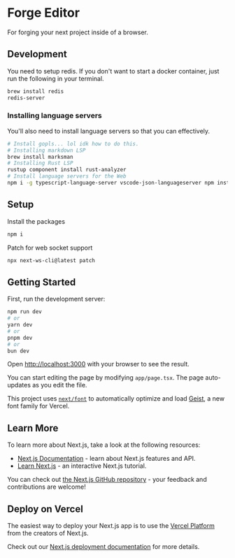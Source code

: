 # Forge Editor

For forging your next project inside of a browser.

## Development

You need to setup redis. If you don't want to start a docker container, just run
the following in your terminal.

```bash
brew install redis
redis-server
```

### Installing language servers

You'll also need to install language servers so that you can effectively.

```bash
# Install gopls... lol idk how to do this.
# Installing markdown LSP
brew install marksman
# Installing Rust LSP
rustup component install rust-analyzer
# Install language servers for the Web
npm i -g typescript-language-server vscode-json-languageserver npm install vscode-markdown-languageservice vscode-html-languageserver-bin vscode-css-languageservice typescript
```

## Setup

Install the packages

```bash
npm i
```

Patch for web socket support

```bash
npx next-ws-cli@latest patch
```

## Getting Started

First, run the development server:

```bash
npm run dev
# or
yarn dev
# or
pnpm dev
# or
bun dev
```

Open [http://localhost:3000](http://localhost:3000) with your browser to see the result.

You can start editing the page by modifying `app/page.tsx`. The page auto-updates as you edit the file.

This project uses [`next/font`](https://nextjs.org/docs/app/building-your-application/optimizing/fonts) to automatically optimize and load [Geist](https://vercel.com/font), a new font family for Vercel.

## Learn More

To learn more about Next.js, take a look at the following resources:

- [Next.js Documentation](https://nextjs.org/docs) - learn about Next.js features and API.
- [Learn Next.js](https://nextjs.org/learn) - an interactive Next.js tutorial.

You can check out [the Next.js GitHub repository](https://github.com/vercel/next.js) - your feedback and contributions are welcome!

## Deploy on Vercel

The easiest way to deploy your Next.js app is to use the [Vercel Platform](https://vercel.com/new?utm_medium=default-template&filter=next.js&utm_source=create-next-app&utm_campaign=create-next-app-readme) from the creators of Next.js.

Check out our [Next.js deployment documentation](https://nextjs.org/docs/app/building-your-application/deploying) for more details.
